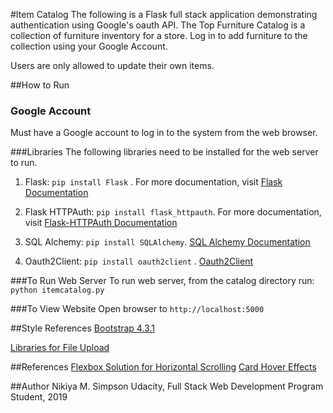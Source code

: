 #Item Catalog
The following is a Flask full stack application demonstrating authentication using Google's oauth API.
The Top Furniture Catalog is a collection of furniture inventory for a store. Log in to add furniture to the collection using
your Google Account.

Users are only allowed to update their own items.

##How to Run
### Google Account
Must have a Google account to log in to the system from the web browser.

###Libraries
The following libraries need to be installed for the web server to run.
1. Flask: `pip install Flask` . For more documentation, visit [Flask Documentation](http://flask.pocoo.org/docs/1.0/installation/)
2. Flask HTTPAuth: `pip install flask_httpauth`. For more documentation, visit [Flask-HTTPAuth Documentation](https://flask-httpauth.readthedocs.io/en/latest/)

3. SQL Alchemy: `pip install SQLAlchemy`. [SQL Alchemy Documentation](https://pypi.org/project/SQLAlchemy/)
4. Oauth2Client: `pip install oauth2client` . [Oauth2Client](https://pypi.org/project/oauth2client/)


###To Run Web Server
To run web server, from the catalog directory run: `python itemcatalog.py`

###To View Website
Open browser to `http://localhost:5000`


##Style References
[Bootstrap 4.3.1](https://getbootstrap.com/docs/4.3/layout/overview/)

[Libraries for File Upload](http://flask.pocoo.org/docs/1.0/patterns/fileuploads/)

##References
[Flexbox Solution for Horizontal Scrolling](https://codeburst.io/how-to-create-horizontal-scrolling-containers-d8069651e9c6)
[Card Hover Effects](https://codepen.io/jasonheecs/pen/GNNwpZ)

##Author
Nikiya M. Simpson
Udacity, Full Stack Web Development Program Student, 2019